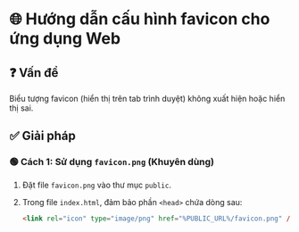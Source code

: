 # 🌐 Hướng dẫn cấu hình favicon cho ứng dụng Web

## ❓ Vấn đề  
Biểu tượng favicon (hiển thị trên tab trình duyệt) không xuất hiện hoặc hiển thị sai.

## ✅ Giải pháp  

### 🟢 Cách 1: Sử dụng `favicon.png` (Khuyên dùng)
1. Đặt file `favicon.png` vào thư mục `public`.
2. Trong file `index.html`, đảm bảo phần `<head>` chứa dòng sau:

   ```html
   <link rel="icon" type="image/png" href="%PUBLIC_URL%/favicon.png" />

